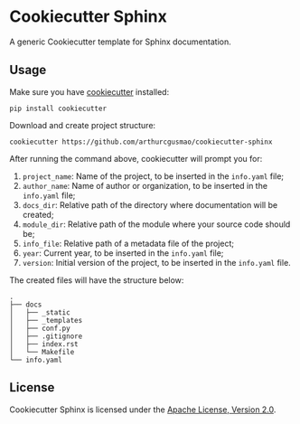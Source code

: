 # Cookiecutter Sphinx

A generic Cookiecutter template for Sphinx documentation.


## Usage

Make sure you have [cookiecutter](https://github.com/cookiecutter/cookiecutter) installed:

```console
pip install cookiecutter
```

Download and create project structure:

```console
cookiecutter https://github.com/arthurcgusmao/cookiecutter-sphinx
```

After running the command above, cookiecutter will prompt you for:

1. `project_name`: Name of the project, to be inserted in the `info.yaml` file;
2. `author_name`: Name of author or organization, to be inserted in the `info.yaml` file;
3. `docs_dir`: Relative path of the directory where documentation will be created;
4. `module_dir`: Relative path of the module where your source code should be;
5. `info_file`: Relative path of a metadata file of the project;
6. `year`: Current year, to be inserted in the `info.yaml` file;
7. `version`: Initial version of the project, to be inserted in the `info.yaml` file.

The created files will have the structure below:

```text
.
├── docs
│   ├── _static
│   ├── _templates
│   ├── conf.py
│   ├── .gitignore
│   ├── index.rst
│   └── Makefile
└── info.yaml
```


## License

Cookiecutter Sphinx is licensed under the [Apache License, Version 2.0](./LICENSE).
